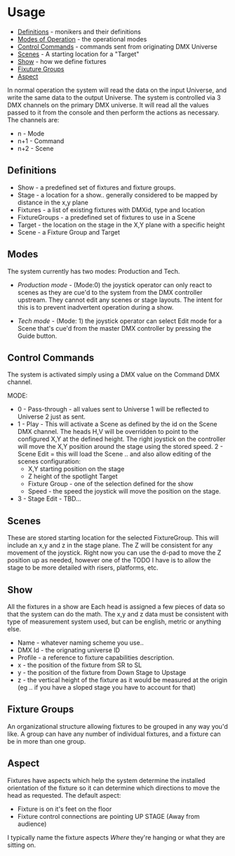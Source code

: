 # Usage 

* [Definitions](#definitions) - monikers and their definitions
* [Modes of Operation](#modes) - the operational modes
* [Control Commands](#control-commands) - commands sent from originating 
DMX Universe
* [Scenes](#scenes) - A starting location for a "Target" 
* [Show](#show) - how we define fixtures
* [Fixuture Groups](#fixture-groups)
* [Aspect](#aspect)

In normal operation the system will read the data on the input 
Universe, and write the same data to the output Universe. The system 
is controlled via 3 DMX channels on the primary DMX universe. It will 
read all the values passed to it from the console and then perform the 
actions as necessary.  The channels are:
- n - Mode
- n+1 - Command
- n+2 - Scene

## Definitions
- Show - a predefined set of fixtures and fixture groups.
- Stage - a location for a show.. generally considered to be mapped by 
distance in the x,y plane
- Fixtures - a list of existing fixtures with DMXid, type and location 
- FixtureGroups - a predefined set of fixtures to use in a Scene 
- Target - the location on the stage in the X,Y plane with a specific 
height
- Scene - a Fixture Group and Target

## Modes
The system currently has two modes: Production and Tech.

 - *Production mode* - (Mode:0) the joystick operator can only react to 
 scenes as they are cue'd to the system from the DMX controller upstream.
 They cannot edit any scenes or stage layouts.  The intent for this is 
 to prevent inadvertent operation during a show.

 - *Tech mode* - (Mode: 1) the joystick operator can select Edit 
 mode for a Scene that's cue'd from the master DMX controller by 
 pressing the Guide button.  

## Control Commands
The system is activated simply using a DMX value on the Command DMX 
channel.

MODE:
 - 0 - Pass-through - all values sent to Universe 1 will be reflected
 to Universe 2 just as sent.  
 - 1 - Play - This will activate a Scene as defined by the id on the 
   Scene DMX channel.  The heads H,V will be overridden to point to the
   configured X,Y at the defined height.  The right joystick on the 
   controller will move the X,Y position around the stage using the 
   stored speed. 
   2 -  Scene Edit = this will load the Scene .. and also allow editing 
   of the scenes configuration:
      - X,Y starting position on the stage 
      - Z height of the spotlight Target
      - Fixture Group - one of the selection defined for the show
      - Speed - the speed the joystick will move the position on the 
      stage.
 - 3 - Stage Edit - TBD...

## Scenes 
These are stored starting location for the selected FixtureGroup.  This 
will include an x,y and z in the stage plane.  The Z will be consistent
for any movement of the joystick.  Right now you can use the d-pad to 
move the Z position up as needed, however one of the TODO I have is to 
allow the stage to be more detailed with risers, platforms, etc.

## Show
All the fixtures in a show are 
Each head is assigned a few pieces of data so that the system can do 
the math.  The x,y and z data must be consistent with type of 
measurement system used, but can be english, metric or anything else. 

- Name  - whatever naming scheme you use..
- DMX Id - the orignating universe ID 
- Profile - a reference to fixture capabilities description.
- x - the position of the fixture from SR to SL
- y - the position of the fixture from Down Stage to Upstage
- z - the vertical height of the fixture as it would be measured at 
the origin (eg .. if you have a sloped stage you have to account for that) 

## Fixture Groups
An organizational structure allowing fixtures to be grouped in any way 
you'd like.  A group can have any number of individual fixtures, and a 
fixture can be in more than one group.  

## Aspect 
Fixtures have aspects which help the system determine 
the installed orientation of the fixture so it can determine which 
directions to move the head as requested.  The default aspect:

 - Fixture is on it's feet on the floor
 - Fixture control connections are pointing UP STAGE (Away from audience) 

I typically name the fixture aspects *Where* they're hanging or what 
they are sitting on.


